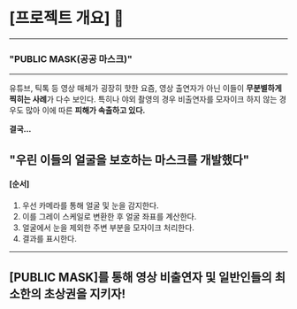 # [프로젝트 개요] 👋

---
### "PUBLIC MASK(공공 마스크)"
---




 유튜브, 틱톡 등 영상 매체가 굉장히 핫한 요즘, 영상 출연자가 아닌 이들이 **무분별하게 찍히는 사례**가 다수 보인다.
 특히나 야외 촬영의 경우 비출연자를 모자이크 하지 않는 경우도 많아 이에 따른 **피해가 속출하고 있다.**

 **결국...**




## "우린 이들의 얼굴을 보호하는 마스크를 개발했다"



#### [순서]
1. 우선 카메라를 통해 얼굴 및 눈을 감지한다.
2. 이를 그레이 스케일로 변환한 후 얼굴 좌표를 계산한다.
3. 얼굴에서 눈을 제외한 주변 부분을 모자이크 처리한다.
4. 결과를 표시한다.
---




   ## [PUBLIC MASK]를 통해 영상 비출연자 및 일반인들의 최소한의 초상권을 지키자!
   
